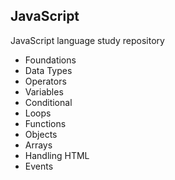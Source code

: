 ## JavaScript
JavaScript language study repository

- Foundations
- Data Types
- Operators
- Variables
- Conditional
- Loops
- Functions
- Objects
- Arrays
- Handling HTML
- Events
